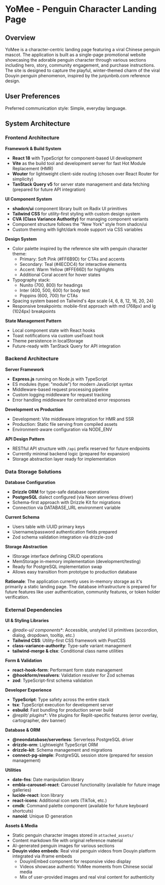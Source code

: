 # YoMee - Penguin Character Landing Page

## Overview

YoMee is a character-centric landing page featuring a viral Chinese penguin mascot. The application is built as a single-page promotional website showcasing the adorable penguin character through various sections including hero, story, community engagement, and purchase instructions. The site is designed to capture the playful, winter-themed charm of the viral Douyin penguin phenomenon, inspired by the junjunbnb.com reference design.

## User Preferences

Preferred communication style: Simple, everyday language.

## System Architecture

### Frontend Architecture

**Framework & Build System**
- **React 18** with TypeScript for component-based UI development
- **Vite** as the build tool and development server for fast Hot Module Replacement (HMR)
- **Wouter** for lightweight client-side routing (chosen over React Router for simplicity)
- **TanStack Query v5** for server state management and data fetching (prepared for future API integration)

**UI Component System**
- **shadcn/ui** component library built on Radix UI primitives
- **Tailwind CSS** for utility-first styling with custom design system
- **CVA (Class Variance Authority)** for managing component variants
- Component structure follows the "New York" style from shadcn/ui
- Custom theming with light/dark mode support via CSS variables

**Design System**
- Color palette inspired by the reference site with penguin character theme:
  - Primary: Soft Pink (#FF6B9D) for CTAs and accents
  - Secondary: Teal (#4ECDC4) for interactive elements
  - Accent: Warm Yellow (#FFE66D) for highlights
  - Additional Coral accent for hover states
- Typography stack:
  - Nunito (700, 800) for headings
  - Inter (400, 500, 600) for body text
  - Poppins (600, 700) for CTAs
- Spacing system based on Tailwind's 4px scale (4, 6, 8, 12, 16, 20, 24)
- Responsive breakpoints: mobile-first approach with md (768px) and lg (1024px) breakpoints

**State Management Pattern**
- Local component state with React hooks
- Toast notifications via custom useToast hook
- Theme persistence in localStorage
- Future-ready with TanStack Query for API integration

### Backend Architecture

**Server Framework**
- **Express.js** running on Node.js with TypeScript
- ES modules (type: "module") for modern JavaScript syntax
- Middleware-based request processing pipeline
- Custom logging middleware for request tracking
- Error handling middleware for centralized error responses

**Development vs Production**
- Development: Vite middleware integration for HMR and SSR
- Production: Static file serving from compiled assets
- Environment-aware configuration via NODE_ENV

**API Design Pattern**
- RESTful API structure with `/api` prefix reserved for future endpoints
- Currently minimal backend logic (prepared for expansion)
- Storage abstraction layer ready for implementation

### Data Storage Solutions

**Database Configuration**
- **Drizzle ORM** for type-safe database operations
- **PostgreSQL** dialect configured (via Neon serverless driver)
- Schema-first approach with Drizzle Kit for migrations
- Connection via DATABASE_URL environment variable

**Current Schema**
- Users table with UUID primary keys
- Username/password authentication fields prepared
- Zod schema validation integration via drizzle-zod

**Storage Abstraction**
- IStorage interface defining CRUD operations
- MemStorage in-memory implementation (development/testing)
- Ready for PostgreSQL implementation swap
- Allows easy transition from prototype to production database

**Rationale**: The application currently uses in-memory storage as it's primarily a static landing page. The database infrastructure is prepared for future features like user authentication, community features, or token holder verification.

### External Dependencies

**UI & Styling Libraries**
- **@radix-ui/* components**: Accessible, unstyled UI primitives (accordion, dialog, dropdown, tooltip, etc.)
- **Tailwind CSS**: Utility-first CSS framework with PostCSS
- **class-variance-authority**: Type-safe variant management
- **tailwind-merge & clsx**: Conditional class name utilities

**Form & Validation**
- **react-hook-form**: Performant form state management
- **@hookform/resolvers**: Validation resolver for Zod schemas
- **zod**: TypeScript-first schema validation

**Developer Experience**
- **TypeScript**: Type safety across the entire stack
- **tsx**: TypeScript execution for development server
- **esbuild**: Fast bundling for production server build
- **@replit/* plugins**: Vite plugins for Replit-specific features (error overlay, cartographer, dev banner)

**Database & ORM**
- **@neondatabase/serverless**: Serverless PostgreSQL driver
- **drizzle-orm**: Lightweight TypeScript ORM
- **drizzle-kit**: Schema management and migrations
- **connect-pg-simple**: PostgreSQL session store (prepared for session management)

**Utilities**
- **date-fns**: Date manipulation library
- **embla-carousel-react**: Carousel functionality (available for future image galleries)
- **lucide-react**: Icon library
- **react-icons**: Additional icon sets (TikTok, etc.)
- **cmdk**: Command palette component (available for future keyboard shortcuts)
- **nanoid**: Unique ID generation

**Assets & Media**
- Static penguin character images stored in `attached_assets/`
- Content markdown file with original reference material
- AI-generated penguin images for various sections
- **Douyin video embeds**: Real viral penguin videos from Douyin platform integrated via iframe embeds
  - DouyinEmbed component for responsive video display
  - Videos showcase authentic YoMee moments from Chinese social media
  - Mix of user-provided images and real viral content for authenticity